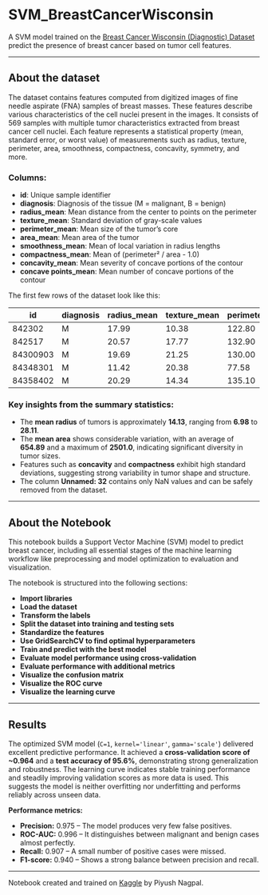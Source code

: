 # SVM_BreastCancerWisconsin

A SVM model trained on the [Breast Cancer Wisconsin (Diagnostic) Dataset](https://www.kaggle.com/datasets/uciml/breast-cancer-wisconsin-data) predict the presence of breast cancer based on tumor cell features.

---

## About the dataset

The dataset contains features computed from digitized images of fine needle aspirate (FNA) samples of breast masses. These features describe various characteristics of the cell nuclei present in the images.
It consists of 569 samples with multiple tumor characteristics extracted from breast cancer cell nuclei. Each feature represents a statistical property (mean, standard error, or worst value) of measurements such as radius, texture, perimeter, area, smoothness, compactness, concavity, symmetry, and more.

### Columns:

- **id**: Unique sample identifier  
- **diagnosis**: Diagnosis of the tissue (M = malignant, B = benign)  
- **radius_mean**: Mean distance from the center to points on the perimeter  
- **texture_mean**: Standard deviation of gray-scale values  
- **perimeter_mean**: Mean size of the tumor’s core  
- **area_mean**: Mean area of the tumor  
- **smoothness_mean**: Mean of local variation in radius lengths  
- **compactness_mean**: Mean of (perimeter² / area - 1.0)  
- **concavity_mean**: Mean severity of concave portions of the contour  
- **concave points_mean**: Mean number of concave portions of the contour  


The first few rows of the dataset look like this:

| id       | diagnosis | radius_mean | texture_mean | perimeter_mean | area_mean | smoothness_mean | compactness_mean | concavity_mean | concave_points_mean |
|----------|-----------|--------------|---------------|-----------------|------------|------------------|------------------|----------------|----------------------|
| 842302   | M         | 17.99       | 10.38        | 122.80        | 1001.0    | 0.11840         | 0.27760         | 0.3001        | 0.14710             |
| 842517   | M         | 20.57       | 17.77        | 132.90        | 1326.0    | 0.08474         | 0.07864         | 0.0869        | 0.07017             |
| 84300903 | M         | 19.69       | 21.25        | 130.00        | 1203.0    | 0.10960         | 0.15990         | 0.1974        | 0.12790             |
| 84348301 | M         | 11.42       | 20.38        | 77.58         | 386.1     | 0.14250         | 0.28390         | 0.2414        | 0.10520             |
| 84358402 | M         | 20.29       | 14.34        | 135.10        | 1297.0    | 0.10030         | 0.13280         | 0.1980        | 0.10430             |

### Key insights from the summary statistics:

- The **mean radius** of tumors is approximately **14.13**, ranging from **6.98** to **28.11**.  
- The **mean area** shows considerable variation, with an average of **654.89** and a maximum of **2501.0**, indicating significant diversity in tumor sizes.  
- Features such as **concavity** and **compactness** exhibit high standard deviations, suggesting strong variability in tumor shape and structure.  
- The column **Unnamed: 32** contains only NaN values and can be safely removed from the dataset.

---

## About the Notebook

This notebook builds a Support Vector Machine (SVM) model to predict breast cancer, including all essential stages of the machine learning workflow like preprocessing and model optimization to evaluation and visualization.

The notebook is structured into the following sections:

- **Import libraries**  
- **Load the dataset**  
- **Transform the labels**  
- **Split the dataset into training and testing sets**  
- **Standardize the features**  
- **Use GridSearchCV to find optimal hyperparameters**  
- **Train and predict with the best model**  
- **Evaluate model performance using cross-validation**  
- **Evaluate performance with additional metrics**  
- **Visualize the confusion matrix**  
- **Visualize the ROC curve**  
- **Visualize the learning curve**

---

## Results

The optimized SVM model (`C=1`, `kernel='linear'`, `gamma='scale'`) delivered excellent predictive performance. It achieved a **cross-validation score of ~0.964** and a **test accuracy of 95.6%**, demonstrating strong generalization and robustness. The learning curve indicates stable training performance and steadily improving validation scores as more data is used. This suggests the model is neither overfitting nor underfitting and performs reliably across unseen data.

**Performance metrics:**

- **Precision:** 0.975 – The model produces very few false positives.  
- **ROC-AUC:** 0.996 – It distinguishes between malignant and benign cases almost perfectly.  
- **Recall:** 0.907 – A small number of positive cases were missed.  
- **F1-score:** 0.940 – Shows a strong balance between precision and recall.

---

Notebook created and trained on [Kaggle](https://www.kaggle.com) by Piyush Nagpal.


